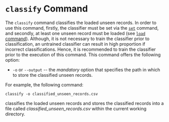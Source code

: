 # `classify` Command
The `classify` command classifies the loaded unseen records. In order to use this command, firstly, the classifier must be set via the [`set`](#set) command, and secondly, at least one unseen record must be loaded (see [`load` command](#load)). Although, it is not necessary to train the classifier prior to classification, an untrained classifier can result in high proportion if incorrect classifications. Hence, it is recommended to train the classifier prior to the execution of this command. This command offers the following option:

* `-o` or `--output` -- the _mandatory_ option that specifies the path in which to store the classified unseen records.

For example, the following command:

    classify -o classified_unseen_records.csv

classifies the loaded unseen records and stores the classified records into a file called _classified_unseen_records.csv_ within the current working directory.
